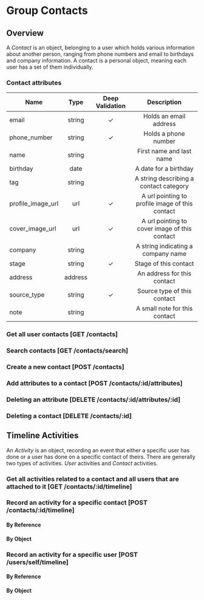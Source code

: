 # Group Contacts

## Overview
A _Contact_ is an object, belonging to a user which holds various information about another person, ranging
from phone numbers and email to birthdays and company information. A contact is a personal object, meaning
each user has a set of them individually.

### Contact attributes
Name                  | Type            | Deep Validation | Description
--------------------- | :-------------: | :--------------:| :----------:
email                 |    string       |       ✓         | Holds an email address
phone_number          |    string       |       ✓         | Holds a phone number
name                  |    string       |                 | First name and last name
birthday              |    date         |                 | A date for a birthday
tag                   |    string       |                 | A string describing a contact category
profile_image_url     |    url          |       ✓         | A url pointing to profile image of this contact
cover_image_url       |    url          |       ✓         | A url pointing to cover image of this contact
company               |    string       |                 | A string indicating a company name
stage                 |    string       |       ✓         | Stage of this contact
address               |    address      |                 | An address for this contact
source_type           |    string       |       ✓         | Source type of this contact
note                  |    string       |                 | A small note for this contact

### Get all user contacts [GET /contacts]
<!-- include(tests/contact/getContacts.md) -->

### Search contacts [GET /contacts/search]
<!-- include(tests/contact/search.md) -->

### Create a new contact [POST /contacts]
<!-- include(tests/contact/create.md) -->

### Add attributes to a contact [POST /contacts/:id/attributes]
<!-- include(tests/contact/addAttribute.md) -->

### Deleting an attribute [DELETE /contacts/:id/attributes/:id]
<!-- include(tests/contact/removeAttribute.md) -->

### Deleting a contact [DELETE /contacts/:id]
<!-- include(tests/contact/deleteContact.md) -->

## Timeline Activities
An _Activity_ is an object, recording an event that either a specific user has done or a user has done on a specific contact of theirs. There are generally two types of activities. *User* activities and *Contact* activities.

### Get all activities related to a contact and all users that are attached to it [GET /contacts/:id/timeline]
<!-- include(tests/contact/getTimeline.md) -->

### Record an activity for a specific contact [POST /contacts/:id/timeline]

#### By Reference
<!-- include(tests/contact/addActivityReference.md) -->

#### By Object
<!-- include(tests/contact/addActivityObject.md) -->

### Record an activity for a specific user [POST /users/self/timeline]

#### By Reference
<!-- include(tests/contact/addActivityReferenceForUser.md) -->

#### By Object
<!-- include(tests/contact/addActivityObjectForUser.md) -->
